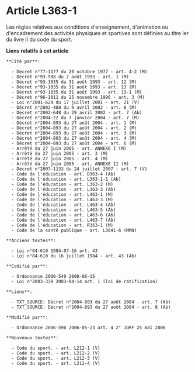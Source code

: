 # Article L363-1

Les règles relatives aux conditions d'enseignement, d'animation ou d'encadrement des activités physiques et sportives sont
définies au titre Ier du livre II du code du sport.

**Liens relatifs à cet article**

	**Cité par**:

	  - Décret n°77-1177 du 20 octobre 1977 - art. 4-2 (M)
	  - Décret n°93-988 du 2 août 1993 - art. 1 (M)
	  - Décret n°93-1035 du 31 août 1993 - art. 12 (M)
	  - Décret n°93-1035 du 31 août 1993 - art. 13 (M)
	  - Décret n°93-1035 du 31 août 1993 - art. 13-1 (M)
	  - Décret n°96-1011 du 25 novembre 1996 - art. 3 (M)
	  - Loi n°2001-624 du 17 juillet 2001 - art. 21 (V)
	  - Décret n°2002-488 du 9 avril 2002 - art. 6 (M)
	  - Décret n°2002-648 du 29 avril 2002 - art. 7 (Ab)
	  - Décret n°2004-22 du 7 janvier 2004 - art. 7 (M)
	  - Décret n°2004-893 du 27 août 2004 - art. 1 (M)
	  - Décret n°2004-893 du 27 août 2004 - art. 2 (M)
	  - Décret n°2004-893 du 27 août 2004 - art. 3 (M)
	  - Décret n°2004-893 du 27 août 2004 - art. 4 (M)
	  - Décret n°2004-893 du 27 août 2004 - art. 6 (M)
	  - Arrêté du 27 juin 2005 - art. ANNEXE I (M)
	  - Arrêté du 27 juin 2005 - art. 3 (M)
	  - Arrêté du 27 juin 2005 - art. 4 (M)
	  - Arrêté du 27 juin 2005 - art. ANNEXE II (M)
	  - Décret n°2007-1133 du 24 juillet 2007 - art. 7 (V)
	  - Code de l'éducation - art. D363-4 (Ab)
	  - Code de l'éducation - art. L363-1-1 (Ab)
	  - Code de l'éducation - art. L363-2 (M)
	  - Code de l'éducation - art. L363-3 (Ab)
	  - Code de l'éducation - art. L463-1 (M)
	  - Code de l'éducation - art. L463-3 (M)
	  - Code de l'éducation - art. L463-4 (Ab)
	  - Code de l'éducation - art. L463-5 (Ab)
	  - Code de l'éducation - art. L463-6 (Ab)
	  - Code de l'éducation - art. L463-7 (Ab)
	  - Code de l'éducation - art. R363-1 (M)
	  - Code de la santé publique - art. L3641-6 (MMN)

	**Anciens textes**:

	  - Loi n°84-610 1984-07-16 art. 43
	  - Loi n°84-610 du 16 juillet 1984 - art. 43 (Ab)

	**Codifié par**:

	  - Ordonnance 2000-549 2000-06-15
	  - Loi n°2003-339 2003-04-14 art. 1 (loi de ratification)

	**Liens**:

	  - TXT_SOURCE: Décret n°2004-893 du 27 août 2004 - art. 7 (Ab)
	  - TXT_SOURCE: Décret n°2004-893 du 27 août 2004 - art. 8 (Ab)

	**Modifié par**:

	  - Ordonnance 2006-596 2006-05-23 art. 4 2° JORF 25 mai 2006

	**Nouveaux textes**:

	  - Code du sport. - art. L212-1 (V)
	  - Code du sport. - art. L212-2 (V)
	  - Code du sport. - art. L212-3 (V)
	  - Code du sport. - art. L212-4 (V)
